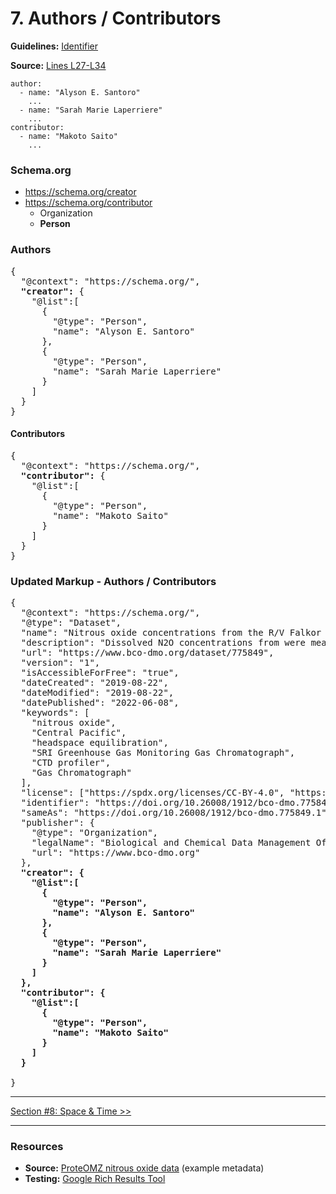 # 7. Authors / Contributors

**Guidelines:** 
[Identifier](/guides/Dataset.md#roles-of-people)

**Source:**
[Lines L27-L34](/tutorials/esip-summer-mtg-2022/examples/dataset-01.txt#L27-L34)

```
author:
  - name: "Alyson E. Santoro"
    ...
  - name: "Sarah Marie Laperriere"
    ...
contributor:
  - name: "Makoto Saito"
    ...
```

### Schema.org

- https://schema.org/creator
- https://schema.org/contributor
    - Organization
    - <strong>Person</strong>

### Authors

<pre>
{
  "@context": "https://schema.org/",
  <strong>"creator":</strong> {
    "@list":[
      {
        "@type": "Person",
        "name": "Alyson E. Santoro"
      },
      {
        "@type": "Person",
        "name": "Sarah Marie Laperriere"
      }
    ]
  }
}
</pre>

#### Contributors

<pre>
{
  "@context": "https://schema.org/",
  <strong>"contributor":</strong> {
    "@list":[
      {
        "@type": "Person",
        "name": "Makoto Saito"
      }
    ]
  }
}
</pre>


### Updated Markup - Authors / Contributors

<pre>
{
  "@context": "https://schema.org/",
  "@type": "Dataset",
  "name": "Nitrous oxide concentrations from the R/V Falkor expedition FK160115 in the Central Pacific from January to February 2016",
  "description": "Dissolved N2O concentrations from were measured in discrete samples on a research expedition to the Equatorial Pacific. Water samples were collected using a 24 bottle Niskin rosette equipped with a CTD. N₂O concentrations were measured using a headspace equilibration method and analyzed on a SRI Greenhouse Gas Monitoring Gas Chromatograph.",
  "url": "https://www.bco-dmo.org/dataset/775849",
  "version": "1",
  "isAccessibleForFree": "true",
  "dateCreated": "2019-08-22",
  "dateModified": "2019-08-22",
  "datePublished": "2022-06-08",
  "keywords": [
    "nitrous oxide", 
    "Central Pacific", 
    "headspace equilibration", 
    "SRI Greenhouse Gas Monitoring Gas Chromatograph",
    "CTD profiler",
    "Gas Chromatograph"
  ],
  "license": ["https://spdx.org/licenses/CC-BY-4.0", "https://creativecommons.org/licenses/by/4.0/"],
  "identifier": "https://doi.org/10.26008/1912/bco-dmo.775849.1",
  "sameAs": "https://doi.org/10.26008/1912/bco-dmo.775849.1",
  "publisher": {
    "@type": "Organization",
    "legalName": "Biological and Chemical Data Management Office",
    "url": "https://www.bco-dmo.org"
  },
  <strong>"creator": {
    "@list":[
      {
        "@type": "Person",
        "name": "Alyson E. Santoro"
      },
      {
        "@type": "Person",
        "name": "Sarah Marie Laperriere"
      }
    ]
  },
  "contributor": {
    "@list":[
      {
        "@type": "Person",
        "name": "Makoto Saito"
      }
    ]
  }
  </strong>
}
</pre>

<hr/>

[Section #8: Space & Time >>](08_space-time.md)

<hr/>

### Resources
- **Source:** [ProteOMZ nitrous oxide data](/tutorials/esip-summer-mtg-2022/examples/dataset-01.txt) (example metadata)
- **Testing:** [Google Rich Results Tool](https://search.google.com/test/rich-results)
